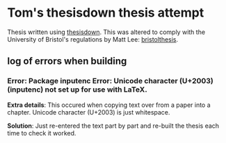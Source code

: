 # Tom's thesisdown thesis attempt

Thesis written using [thesisdown](https://github.com/ismayc/thesisdown). This was altered to comply with the University of Bristol's regulations by Matt Lee: [bristolthesis](https://github.com/mattlee821/bristolthesis).

## log of errors when building

### __Error__: Package inputenc Error: Unicode character (U+2003) (inputenc) not set up for use with LaTeX.

__Extra details__: This occured when copying text over from a paper into a chapter. Unicode character (U+2003) is just whitespace.

__Solution__: Just re-entered the text part by part and re-built the thesis each time to check it worked.